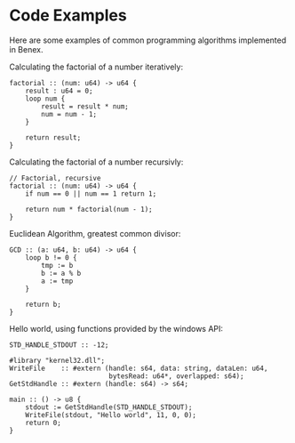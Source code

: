 # Code Examples
Here are some examples of common programming algorithms implemented in Benex.

Calculating the factorial of a number iteratively:
```
factorial :: (num: u64) -> u64 {
    result : u64 = 0;
    loop num {
        result = result * num;
        num = num - 1;
    }

    return result;
}
```

Calculating the factorial of a number recursivly:
```
// Factorial, recursive
factorial :: (num: u64) -> u64 {
    if num == 0 || num == 1 return 1;

    return num * factorial(num - 1);
}
```

Euclidean Algorithm, greatest common divisor:
```
GCD :: (a: u64, b: u64) -> u64 {
    loop b != 0 {
        tmp := b
        b := a % b
        a := tmp
    }

    return b;
}
```

Hello world, using functions provided by the windows API:
```
STD_HANDLE_STDOUT :: -12;

#library "kernel32.dll";
WriteFile    :: #extern (handle: s64, data: string, dataLen: u64,
                         bytesRead: u64*, overlapped: s64);
GetStdHandle :: #extern (handle: s64) -> s64;

main :: () -> u8 {
    stdout := GetStdHandle(STD_HANDLE_STDOUT);
    WriteFile(stdout, "Hello world", 11, 0, 0);
    return 0;
}
```
